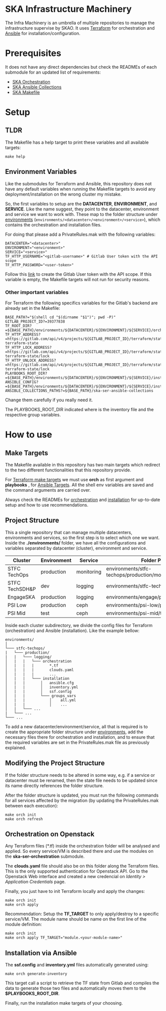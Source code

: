 # SKA Infrastructure Machinery

The Infra Machinery is an umbrella of multiple repositories to manage the infrastructure 
supervise by SKAO. It uses [Terraform](https://www.terraform.io/) 
for orchestration and [Ansible](https://www.ansible.com/) for installation/configuration.

# Prerequisites

It does not have any direct dependencies but check the READMEs of 
each submodule for an updated list of requirements:
* [SKA Orchestration](./ska-ser-orchestration/README.md#prerequisites)
* [SKA Ansible Collections](./ska-ser-ansible-collections/README.md#requirements)
* [SKA Makefile](./.make/README.md)

# Setup

## TLDR

The Makefile has a help target to print these variables and all available targets:

```
make help
```

## Environment Variables

Like the submodules for Terraform and Ansible, this repository does not have any default 
variables when running the Makefile targets to avoid any deployment/installation on the
wrong cluster my mistake.

So, the first variables to setup are the **DATACENTER**, **ENVIRONMENT**, and **SERVICE**. Like the name suggest, they point 
to the datacenter, environment and service we want to work with. These map to the folder structure under [environments](environments/) (`environments/<datacenter>/<environment>/<service>`), which contains the orchestration and installation files.

For doing that please add a PrivateRules.mak with the following variables:

```
DATACENTER="<datacenter>"
ENVIRONMENT="<environment>"
SERVICE="<service>"
TF_HTTP_USERNAME="<gitlab-username>" # Gitlab User token with the API scope
TF_HTTP_PASSWORD="<user-token>"
```

Follow this [link](https://docs.gitlab.com/ee/user/profile/personal_access_tokens.html#create-a-personal-access-token) to create the Gitlab User token with the API scope. If this variable is empty, the Makefile targets will not run for security reasons.

### Other important variables

For Terraform the following specifics variables for the Gitlab's backend are already set in the Makefile:

```
BASE_PATH?="$(shell cd "$(dirname "$1")"; pwd -P)"
GITLAB_PROJECT_ID?=39377838
TF_ROOT_DIR?=${BASE_PATH}/environments/${DATACENTER}/${ENVIRONMENT}/${SERVICE}/orchestration
TF_HTTP_ADDRESS?=https://gitlab.com/api/v4/projects/${GITLAB_PROJECT_ID}/terraform/state/${DATACENTER}-${ENVIRONMENT}-${SERVICE}-terraform-state
TF_HTTP_LOCK_ADDRESS?=https://gitlab.com/api/v4/projects/${GITLAB_PROJECT_ID}/terraform/state/${DATACENTER}-${ENVIRONMENT}-${SERVICE}-terraform-state/lock
TF_HTTP_UNLOCK_ADDRESS?=https://gitlab.com/api/v4/projects/${GITLAB_PROJECT_ID}/terraform/state/${DATACENTER}-${ENVIRONMENT}-${SERVICE}-terraform-state/lock
PLAYBOOKS_ROOT_DIR?=${BASE_PATH}/environments/${DATACENTER}/${ENVIRONMENT}/${SERVICE}/installation
ANSIBLE_CONFIG?=${BASE_PATH}/environments/${DATACENTER}/${ENVIRONMENT}/${SERVICE}/installation/ansible.cfg
ANSIBLE_COLLECTIONS_PATHS?=${BASE_PATH}/ska-ser-ansible-collections
```

Change them carefully if you really need it. 

The PLAYBOOKS_ROOT_DIR indicated where is the inventory file and the respective  group variables.

# How to use

## Make Targets

The Makefile available in this repository has two main targets which redirect 
to the two different functionalities that this repository provide.

For [Terraform make targets](./ska-ser-orchestration/Makefile) we must use **orch** 
as first argument and **playbooks** , for [Ansible Targets](./ska-ser-ansible-collections/Makefile).
All the shell env variables are saved and the command arguments are 
carried over.

Always check the READMEs for [orchestration](./ska-ser-orchestration/README.md#Getting&#32;started)
and [installation](./ska-ser-ansible-collections/README.md#Usage) 
for up-to-date setup and how to use recommendations.

## Project Structure

 This a single repository that can manage multiple datacenters, environments and services, so the first step is
 to select which one we want. Inside the **./environments/** folder, we have all the 
 configurations and variables separated by datacenter (cluster), environment and service.

| Cluster           | Environment   | Service    | Folder Path                                      |
| ----------------- | ------------- | ---------- | ------------------------------------------------ |
| STFC TechOps      | production    | monitoring | environments/stfc-techops/production/monitoring  |
| STFC TechSDH&P    | dev           | logging    | environments/stfc-techsdhp/dev/logging           | 
| EngageSKA         | production    | logging    | environments/engage/production/logging           |
| PSI Low           | production    | ceph       | environments/psi-low/production/ceph             |
| PSI Mid           | test          | ceph       | environments/psi-mid/test/ceph                   |

Inside each cluster subdirectory, we divide the config files for Terraform (orchestration)
and Ansible (installation). Like the example bellow:

 ```
environments/
│     
└─── stfc-techops/
|   └─── production/
|   |   └─── logging/   
│   |   |   └─── orchestration
│   |   |   |       *.tf
│   |   |   |       clouds.yaml
│   |   |   |       ...
│   |   |   └─── installation
│   |   |       │   ansible.cfg
│   |   |       │   inventory.yml
│   |   |       │   ssf.config
│   |   |       └─── groups_vars
│   |   |           │    all.yml
│   |   |           │    ...
│   |   └─── ...
|   └─── ...
└─── ...
```

To add a new datacenter/environment/service, all that is required is to create the appropriate folder structure under [environments](environments/), add the necessary files there for orchestration and installation, and to ensure that the required variables are set in the PrivateRules.mak file as previously explained.

## Modifying the Project Structure

If the folder structure needs to be altered in some way, e.g. if a service or datacenter must be renamed, then the state file needs to be updated since its name directly references the folder structure.

After the folder structure is updated, you must run the following commands for all services affected by the migration (by updating the PrivateRules.mak between each execution):

```
make orch init
make orch refresh
```

## Orchestration on Openstack

Any Terraform files (*.tf) inside the orchestration folder will be 
analysed and applied. So every service/VM is described there and use the modules
on the **ska-ser-orchestration** submodule.

The **clouds.yaml** file should also be on this folder along the Terraform files.
This is the only supported authentication for Openstack API. Go to the Openstack
Web interface and created a new credencial on *Identity > Application Credentials*
page.

Finally, you just have to init Terraform locally and apply the changes:

```
make orch init
make orch apply 
```
Recommendation: Setup the **TF_TARGET** to only apply/destroy to a specific 
service/VM. The module name should be name on the first line of the module 
definition:

```
make orch init
make orch apply TF_TARGET="module.<your-module-name>"
```

## Installation via Ansible

The **ssf.config** and **inventory.yml** files automatically generated using:

```
make orch generate-inventory
```

This target call a script to retrieve the TF state from Gitlab and compiles the
data to generate those two files and automatically moves them to the 
**$PLAYBOOKS_ROOT_DIR**.

Finally, run the installation make targets of your choosing.


